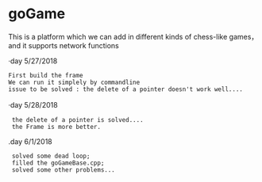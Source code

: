 # goGame
This is a platform which we can add in different kinds of chess-like games，and it supports network functions

·day 5/27/2018
    
    First build the frame
    We can run it simplely by commandline
    issue to be solved : the delete of a pointer doesn't work well....
    
·day 5/28/2018　

     the delete of a pointer is solved....
     the Frame is more better.

.day 6/1/2018

     solved some dead loop;
     filled the goGameBase.cpp;
     solved some other problems...
